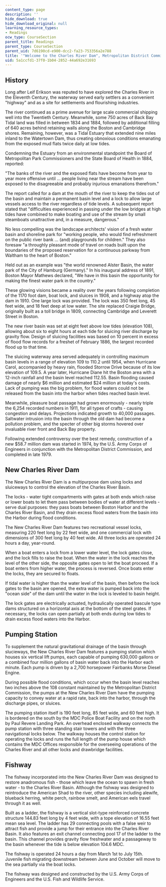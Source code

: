 ```yaml
---
content_type: page
description: ''
hide_download: true
hide_download_original: null
learning_resource_types:
- Readings
ocw_type: CourseSection
parent_title: Readings
parent_type: CourseSection
parent_uid: 7d6190cd-e900-dcc2-fa23-753356a2e788
title: '"Welcome to the Charles River Dam", Metropolitan District Commission'
uid: 5a1ccfd1-37f0-1b04-2852-44a692e31693
---
```


History
-------

Long after Leif Erikson was reputed to have explored the Charles River in the Eleventh Century, the waterway served early settlers as a convenient "highway" and as a site for settlements and flourishing industries.

The river continued as a prime avenue for large scale commercial shipping well into the Twentieth Century. Meanwhile, some 750 acres of Back Bay Tidal land was filled in between 1834 and 1884, followed by additional filling of 640 acres behind retaining walls along the Boston and Cambridge shores. Remaining, however, was a Tidal Estuary that extended nine miles inland to the Watertown Dam, thus creating obnoxious conditions emanating from the exposed mud flats twice daily at low tides.

Condemning the Estuary from an environmental standpoint the Board of Metropolitan Park Commissioners and the State Board of Health in 1884, reported:

"The banks of the river and the exposed flats have become from year to year more offensive until … people living near the stream have been exposed to the disagreeable and probably injurious emanations therefrom."

The report called for a dam at the mouth of the river to keep the tides out of the basin and maintain a permanent basin level and a lock to allow large vessels access to the river regardless of tide levels. A subsequent report stated that "difficulties experienced in passing under the low bridges at high tides have combined to make boating and use of the stream by small steamboats unattractive and, in a measure, dangerous."

No less compelling was the landscape architects' vision of a fresh water basin and shoreline park for "working people, who would find refreshment on the public river bank ... (and) playgrounds for children." They also foresaw "a throughly pleasant mode of travel on roads built upon the boundaries of the proposed reservation for a continuous parkway from Waltham to the heart of Boston."

Held out as an example was "the world renowned Alster Basin, the water park of the City of Hamburg (Germany)." In his inaugural address of 1891, Boston Mayor Mathews declared, "We have in this basin the opportunity for making the finest water park in the country."

These glowing visions became a reality over the years following completion of the 1170 foot dam, boat lock, and sluices in 1908, and a highway atop the dam in 1910. One large lock was provided. The lock was 350 feet long, 45 feet wide, and 18 feet deep at low water. The site replaced Craigie Bridge, originally built as a toll bridge in 1809, connecting Cambridge and Leverett Street in Boston.

The new river basin was set at eight feet above low tides (elevation 108), allowing about six to eight hours at each tide for sluicing river discharge by gravity flow. Design of sluicing facilities was based on 10 percent in excess of flood flow records for a freshet of February 1886, the largest recorded flood up to that time.

The sluicing waterway area served adequately in controlling maximum basin levels in a range of elevation 109 to 110.2 until 1954, when Hurricane Carol, accompanied by heavy rain, flooded Storrow Drive because of its low elevation of 109.5. A year later, Hurricane Diane hit the Boston area with a 12-inch rainfall and the basin level reached 112.55. Basin flooding caused damage of nearly $6 million and estimated $24 million at today's costs. Lack of pumping was the big problem, for flood waters could not be released from the basin into the harbor when tides reached basin level.

Meanwhile, pleasure boat passage had grown enormously - nearly triple the 6,254 recorded numbers in 1911, for all types of crafts - causing congestion and delays. Projections indicated growth to 40,000 passages. Saltwater intrusion into the basin through the old dam had become a pollution problem, and the specter of other big storms hovered over invaluable river front and Back Bay property.

Following extended controversy over the best remedy, construction of a new $58.7 million dam was started in 1974, by the U.S. Army Corps of Engineers in conjunction with the Metropolitan District Commission, and completed in late 1979.

New Charles River Dam
---------------------

The New Charles River Dam is a multipurpose dam using locks and sluiceways to control the elevation of the Charles River Basin.

The locks - water tight compartments with gates at both ends which raise or lower boats to let them pass between bodies of water at different levels - serve dual purposes: they pass boats between Boston Harbor and the Charles River Basin, and they drain excess flood waters from the basin into the Harbor during flood conditions.

The New Charles River Dam features two recreational vessel locks, measuring 220 feet long by 22 feet wide, and one commercial lock with dimensions of 300 feet long by 40 feet wide. All three locks are operated 24 hours a day, year-round.

When a boat enters a lock from a lower water level, the lock gates close, and the lock fills to raise the boat. When the water in the lock reaches the level of the other side, the opposite gates open to let the boat proceed. If a boat enters from higher water, the process is reversed. Once boats enter the locks, they are secured to floats.

If tidal water is higher than the water level of the basin, then before the lock gates to the basin are opened, the extra water is pumped back into the "ocean side" of the dam until the water in the lock is leveled to basin height.

The lock gates are electrically actuated, hydraulically operated bascule type dams structured on a horizontal axis at the bottom of the steel grates. If necessary, the locks can open partially at both ends during low tides to drain excess flood waters into the Harbor.

Pumping Station
---------------

To supplement the natural gravitational drainage of the basin through slucieways, the New Charles River Dam features a pumping station which houses six vertical lift pumps, each capable of pumping 630,000 gallons or a combined four million gallons of basin water back into the Harbor each minute. Each pump is driven by a 2,700 horsepower Fairbanks Morse Diesel Engine.

During possible flood conditions, which occur when the basin level reaches two inches above the 108 constant maintained by the Metropolitan District Commission, the pumps at the New Charles River Dam have the pumping capacity to convey water at a rapid rate, back into the harbor, through the discharge pipes, or sluices.

The pumping station itself is 190 feet long, 85 feet wide, and 60 feet high. It is bordered on the south by the MDC Police Boat Facility and on the north by Paul Revere Landing Park. An overhead enclosed walkway connects the pump station with three standing stair towers and with the three navigational locks below. The walkway houses the control station for operating the locks and runs the full length of the pump house which contains the MDC Offices responsible for the overseeing operations of the Charles River and all other locks and drawbridge facilities.

Fishway
-------

The fishway incorporated into the New Charles River Dam was designed to restore anadromous fish - those which leave the ocean to spawn in fresh water - to the Charles River Basin. Although the fishway was designed to reintroduce the American Shad to the river, other species including alewife, blueback herring, white perch, rainbow smelt, and American eels travel through it as well.

Built as a ladder, the fishway is a vertical slot-type reinforced concrete structure 144.83 feet long by 4 feet wide, with a tope elevation of 16.55 feet mean sea level. The ladder has 29 connecting pools with a false weir to attract fish and provide a jump for their entrance into the Charles River Basin. It also features an exit channel connecting pool 17 of the ladder to the basin. This channel provides gravity flow freshwater and a passageway to the basin whenever the tide is below elevation 104.6 MDC.

The fishway is operated 24 hours a day from March 1st to July 15th. Juvenile fish migrating downstream between June and October will move to the sea partially via the boat locks.

The fishway was designed and constructed by the U.S. Army Corps of Engineers and the U.S. Fish and Wildlife Service.